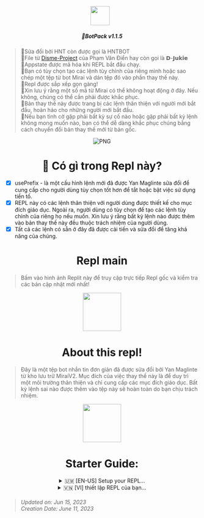 <p align="center"><a href="https://www.facebook.com/profile.php?id=100029043375434&mibextid=ZbWKwL" target="_blank" rel="noopener noreferrer">
  <img src="https://i.postimg.cc/Ssn7nDLJ/AKI-GPT-3.png" width="50" style="margin-right: 10px;"></a>
</p>
<h5 align="center">
🔹BotPack v1.1.5
</h5>

> 🔹Sửa đổi bởi HNT còn được gọi là HNTBOT<br>
> 🔹File từ [Disme-Project](https://github.com/D-Jukie/Disme-Bot.git) của Phạm Văn Điển hay còn gọi là 𝗗-𝗝𝘂𝗸𝗶𝗲<br>
> 🔹Appstate được mã hóa khi REPL bắt đầu chạy.<br>
> 🔹Bạn có tùy chọn tạo các lệnh tùy chỉnh của riêng mình hoặc sao chép một tệp từ bot Mirai và dán tệp đó vào phần thay thế này.<br>
> 🔹Repl được sắp xếp gọn gàng!<br>
> 🔹Xin lưu ý rằng một số mã từ Mirai có thể không hoạt động ở đây. Nếu không, chúng có thể cần phải được khắc phục.<br>
> 🔹Bản thay thế này được trang bị các lệnh thân thiện với người mới bắt đầu, hoàn hảo cho những người mới bắt đầu.<br>
> 🔹Nếu bạn tình cờ gặp phải bất kỳ sự cố nào hoặc gặp phải bất kỳ lệnh không mong muốn nào, bạn có thể dễ dàng khắc phục chúng bằng cách chuyển đổi bản thay thế mới từ bản gốc.
<p align="center">
    <img align="center" alt="PNG" src="https://i.postimg.cc/MHvWvhmj/ezgif-com-crop.gif"/>
<h1 align='center'>
🚀 Có gì trong Repl này?
</h1></p>

- [x] usePrefix - là một cấu hình lệnh mới đã được Yan Maglinte sửa đổi để cung cấp cho người dùng tùy chọn tốt hơn để tắt hoặc bật việc sử dụng tiền tố.
- [x] REPL này có các lệnh thân thiện với người dùng được thiết kế cho mục đích giáo dục. Ngoài ra, người dùng có tùy chọn để tạo các lệnh tùy chỉnh của riêng họ nếu muốn. Xin lưu ý rằng bất kỳ lệnh nào được thêm vào bản thay thế này đều thuộc trách nhiệm của người dùng.
- [x] Tất cả các lệnh có sẵn ở đây đã được cải tiến và sửa đổi để tăng khả năng của chúng.

<h1 align="center">
Repl main
</h1>

> Bấm vào hình ảnh Replit này để truy cập trực tiếp Repl gốc và kiểm tra các bản cập nhật mới nhất!
<p align="center">
  <a href="https://replit.com/@Kenjiakira/BOT-ver-2?v=1" target="_blank" rel="noopener noreferrer"><img src="https://i.postimg.cc/RVjfM18D/Media-230515-183502.gif" width="100" /></a>
  
  <h1 align="center">
  About this repl!
  </h1>
  
>Đây là một tệp bot nhắn tin đơn giản đã được sửa đổi bởi Yan Maglinte từ kho lưu trữ MiraiV2. Mục đích của việc thay thế này là để duy trì một môi trường thân thiện và chỉ cung cấp các mục đích giáo dục. Bất kỳ lệnh sai nào được thêm vào tệp này sẽ hoàn toàn do bạn chịu trách nhiệm.

<p align="center">
    <img align="center" src="https://i.postimg.cc/Ssn7nDLJ/AKI-GPT-3.png" width="100"/>
<h1 align="center"> Starter Guide: </h1>
<details>
  <summary align="center"> 🇺🇲 [EN-US] Setup your REPL... </summary>
  
> <h6 align='center'>Here's how you can setup this Repl:<br><br>
> Please navigate to the 'config.json' file and add a name for your BOTNAME. Additionally, set a PREFIX for the bot and provide your FB_UID in the ADMINBOT. Adding your FB_UID will determine that you are the Bot Owner.<br><br>
> Here's an example on how to setup:<br></h6>
```bash
"BOTNAME": "BOT_NAME",
"PREFIX": "/",
"ADMINBOT": [
    "PASTE_YOUR_UID_HERE"
],
```
> <h6 align='center'>After configuring your settings, please paste your Facebook AppState into the appstate.json file within this REPL. Once you have done that, run the REPL immediately.</h6>
> <h5 align='center'>I have added new commands to this REPL. What should I do next?</h5>
> <h6 align='center'>As you review your command, you will notice the following:</h6>
```javascript
module.exports.config = {
	name: "admin",
	version: "1.0.5",
	hasPermssion: 2,
	credits: "Mirai Team",
	description: "Admin Settings",
	commandCategory: "Admin",
	usages: "[list/add/remove] [userID]",
  cooldowns: 5,
  dependencies: {
        "fs-extra": ""
    }
};
```
> <h6 align='center'>If you notice that the command does not have a "usePrefix" property, the code might not work. In such cases, you need to add a "usePrefix" property and set it to true if you want the command to require a PREFIX at the beginning, or false if you want to activate the command without using a PREFIX. Once you've done this, you'll be ready to go. By following this method, you can avoid errors effectively.</h6>
> <h5 align='center'>Now, take a look at the code below and observe the differences compared to the previous code I provided:</h5>
```javascript
module.exports.config = {
	name: "admin",
	version: "1.0.5",
	hasPermssion: 2,
	credits: "Mirai Team",
	description: "Admin Setting",
  usePrefix: false,
	commandCategory: "Admin",
	usages: "[list/add/remove] [userID]",
  cooldowns: 5,
  dependencies: {
        "fs-extra": ""
    }
};
```
> <h6 align='center'>In this code, a new property called "usePrefix" has been added to the "config" object and set to "false". This addition signifies that the command can now be activated without requiring the use of a prefix.</h6>
</details>




<details>
 <summary align="center">  🇻🇳 [VI] thiết lập REPL của bạn... </summary>

 > <h6 align='center'>Dưới đây là cách bạn có thể thiết lập Repl này:<br><br>
> Vui lòng điều hướng đến tệp 'config.json' và thêm tên cho BOTNAME của bạn. Ngoài ra, hãy đặt PREFIX cho bot và cung cấp fb_uid của bạn. Việc thêm FB_UID của bạn sẽ xác định rằng bạn là Chủ sở hữu Bot.<br><br>
> Sau đây là ví dụ về cách thiết lập:<br></h6>
```bash
"BOTNAME": "BOT_NAME",
"PREFIX": "/",
"ADMINBOT": [
     "PASTE_YOUR_UID_HERE"
],
```
> <h6 align='center'>Sau khi định cấu hình cài đặt của bạn, vui lòng dán Facebook AppState của bạn vào tệp appstate.json trong REPL này. Khi bạn đã hoàn thành việc đó, hãy chạy REPL ngay lập tức.</h6>
> <h5 align='center'>Tôi đã thêm các lệnh mới vào REPL này. Tôi nên làm gì tiếp theo?</h5>
> <h6 align='center'>Khi xem lại lệnh của mình, bạn sẽ nhận thấy những điều sau:</h6>
```javascript
module.exports.config = {
	name: "admin",
	version: "1.0.5",
	hasPermssion: 2,
	credits: "Mirai Team",
	description: "Admin Settings",
	commandCategory: "Admin",
	usages: "[list/add/remove] [userID]",
  cooldowns: 5,
  dependencies: {
        "fs-extra": ""
    }
};
```
> <h6 align='center'>Nếu bạn nhận thấy rằng lệnh không có thuộc tính "usePrefix", mã có thể không hoạt động. Trong những trường hợp như vậy, bạn cần thêm thuộc tính "usePrefix" và đặt thành true nếu bạn muốn lệnh yêu cầu PREFIX ngay từ đầu hoặc false nếu bạn muốn kích hoạt lệnh mà không sử dụng PREFIX. Một khi bạn đã làm điều này, bạn sẽ sẵn sàng để đi. Bằng cách làm theo phương pháp này, bạn có thể tránh lỗi một cách hiệu quả.</h6>
> <h5 align='center'>Bây giờ, hãy xem mã bên dưới và quan sát sự khác biệt so với mã trước đây tôi đã cung cấp:</h5>
```javascript
module.exports.config = {
	name: "admin",
	version: "1.0.5",
	hasPermssion: 2,
	credits: "Mirai Team",
	description: "Admin Setting",
  usePrefix: false,
	commandCategory: "Admin",
	usages: "[list/add/remove] [userID]",
  cooldowns: 5,
  dependencies: {
        "fs-extra": ""
    }
};
```
> <h6 align='center'>Trong mã này, một thuộc tính mới gọi là "usePrefix" đã được thêm vào đối tượng "config" và được đặt thành "false". Phần bổ sung này biểu thị rằng lệnh hiện có thể được kích hoạt mà không yêu cầu sử dụng tiền tố.</h6>
</details>


> <h6>Updated on: Jun 15, 2023<br>Creation Date: June 11, 2023</h6>